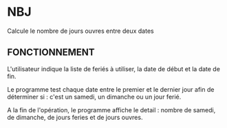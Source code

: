 # NBJ
Calcule le nombre de jours ouvres entre deux dates

## FONCTIONNEMENT

L'utilisateur indique la liste de feriés à utiliser, la date de début et la date de fin.

Le programme test chaque date entre le premier et le dernier jour afin de déterminer si : c'est un samedi, un dimanche ou un jour ferié.

A la fin de l'opération, le programme affiche le detail : nombre de samedi, de dimanche, de jours feries et de jours ouvres.
